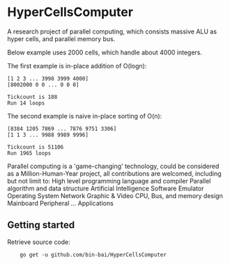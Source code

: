 # HyperCellsComputer
A research project of parallel computing, which consists massive ALU as hyper cells, and parallel memory bus.

Below example uses 2000 cells, which handle about 4000 integers.

The first example is in-place addition of O(logn):
```
[1 2 3 ... 3998 3999 4000]
[8002000 0 0 ... 0 0 0]

Tickcount is 188
Run 14 loops
```

The second example is naive in-place sorting of O(n):
```
[8384 1205 7869 ... 7876 9751 3306]
[1 1 3 ... 9988 9989 9996]

Tickcount is 51106
Run 1965 loops
```

Parallel computing is a 'game-changing' technology, could be considered as a Million-Human-Year project, all contributions are welcomed, including but not limit to:
	High level programming language and compiler
	Parallel algorithm and data structure
	Artificial Intelligence
	Software Emulator
	Operating System
	Network
	Graphic & Video
	CPU, Bus, and memory design
	Mainboard
	Peripheral
	...
	Applications


Getting started
---------------
Retrieve source code:
```
	go get -u github.com/bin-bai/HyperCellsComputer
```
